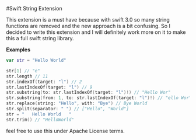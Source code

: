#Swift String Extension



This extension is a must have because with swift 3.0 so many string functions are removed and the new approach is a bit confusing. So I decided to write this extension and I will definitely work more on it to make this a full swift string library.

<b>Examples</b>
```swift
var str = "Hello World"

str[1] // "e"
str.length // 11
str.indexOf(target: "l") // 2
str.lastIndexOf(target: "l") // 9
str.substring(to: str.lastIndexOf(target: "l")!) // "Hello Wor"
str.substring(from: 1, to: str.lastIndexOf(target: "l")!) // "ello Wor"
str.replace(string: "Hello", with: "Bye") // Bye World
str.split(separator: " ") // ["Hello", "World"]
str = "   Hello World   "
str.trim() // "HelloWorld"
```

feel free to use this under Apache License terms.
